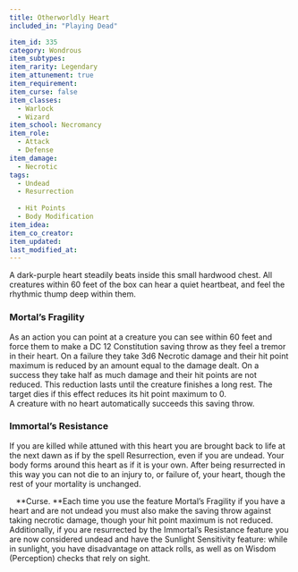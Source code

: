 ```yaml
---
title: Otherworldly Heart
included_in: "Playing Dead"

item_id: 335
category: Wondrous
item_subtypes: 
item_rarity: Legendary
item_attunement: true
item_requirement: 
item_curse: false
item_classes: 
  - Warlock
  - Wizard
item_school: Necromancy
item_role: 
  - Attack
  - Defense
item_damage: 
  - Necrotic
tags:
  - Undead
  - Resurrection
  
  - Hit Points
  - Body Modification
item_idea: 
item_co_creator: 
item_updated: 
last_modified_at: 
---
```


A dark-purple heart steadily beats inside this small hardwood chest. All creatures within 60 feet of the box can hear a quiet heartbeat, and feel the rhythmic thump deep within them.

### Mortal’s Fragility
As an action you can point at a creature you can see within 60 feet and force them to make a DC 12 Constitution saving throw as they feel a tremor in their heart. On a failure they take 3d6 Necrotic damage and their hit point maximum is reduced by an amount equal to the damage dealt. On a success they take half as much damage and their hit points are not reduced. This reduction lasts until the creature finishes a long rest. The target dies if this effect reduces its hit point maximum to 0.  
A creature with no heart automatically succeeds this saving throw.

### Immortal’s Resistance
If you are killed while attuned with this heart you are brought back to life at the next dawn as if by the spell <magic-spell>Resurrection</magic-spell>, even if you are undead. Your body forms around this heart as if it is your own. After being resurrected in this way you can not die to an injury to, or failure of, your heart, though the rest of your mortality is unchanged.

<div class="curse">    
**Curse. **Each time you use the feature Mortal’s Fragility if you have a heart and are not undead you must also make the saving throw against taking necrotic damage, though your hit point maximum is not reduced.  
Additionally, if you are resurrected by the Immortal’s Resistance feature you are now considered undead and have the Sunlight Sensitivity feature: while in sunlight, you have disadvantage on attack rolls, as well as on Wisdom (Perception) checks that rely on sight.  
</div>
